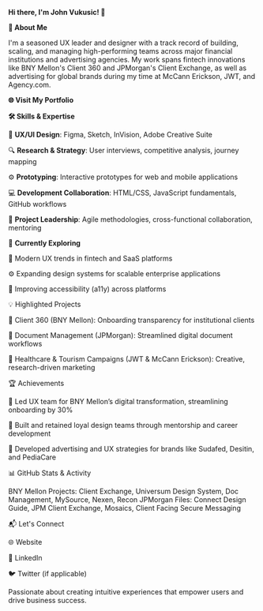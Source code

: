 **Hi there, I'm John Vukusic! 👋**

**🚀 About Me**

I'm a seasoned UX leader and designer with a track record of building, scaling, and managing high-performing teams across major financial institutions and advertising agencies. My work spans fintech innovations like BNY Mellon's Client 360 and JPMorgan's Client Exchange, as well as advertising for global brands during my time at McCann Erickson, JWT, and Agency.com.

**🌐 Visit My Portfolio**

**🛠️ Skills & Expertise**

🎨 **UX/UI Design**: Figma, Sketch, InVision, Adobe Creative Suite

🔍 **Research & Strategy**: User interviews, competitive analysis, journey mapping

⚙️ **Prototyping**: Interactive prototypes for web and mobile applications

💻 **Development Collaboration**: HTML/CSS, JavaScript fundamentals, GitHub workflows

🚀 **Project Leadership**: Agile methodologies, cross-functional collaboration, mentoring

🌱 **Currently Exploring**

📱 Modern UX trends in fintech and SaaS platforms

⚙️ Expanding design systems for scalable enterprise applications

🧩 Improving accessibility (a11y) across platforms

💡 Highlighted Projects

🏦 Client 360 (BNY Mellon): Onboarding transparency for institutional clients

📄 Document Management (JPMorgan): Streamlined digital document workflows

🎯 Healthcare & Tourism Campaigns (JWT & McCann Erickson): Creative, research-driven marketing

🏆 Achievements

🚀 Led UX team for BNY Mellon’s digital transformation, streamlining onboarding by 30%

🤝 Built and retained loyal design teams through mentorship and career development

🎨 Developed advertising and UX strategies for brands like Sudafed, Desitin, and PediaCare

📊 GitHub Stats & Activity

BNY Mellon Projects: Client Exchange, Universum Design System, Doc Management, MySource, Nexen, Recon
JPMorgan Files: Connect Design Guide, JPM Client Exchange, Mosaics, Client Facing Secure Messaging


📬 Let's Connect

🌐 Website

💼 LinkedIn

🐦 Twitter (if applicable)

Passionate about creating intuitive experiences that empower users and drive business success.

<!--
**johnvukusic/johnvukusic** is a ✨ _special_ ✨ repository because its `README.md` (this file) appears on your GitHub profile.

Here are some ideas to get you started:

- 🔭 I’m currently working on ...
- 🌱 I’m currently learning ...
- 👯 I’m looking to collaborate on ...
- 🤔 I’m looking for help with ...
- 💬 Ask me about ...
- 📫 How to reach me: ...
- 😄 Pronouns: ...
- ⚡ Fun fact: ...
-->
